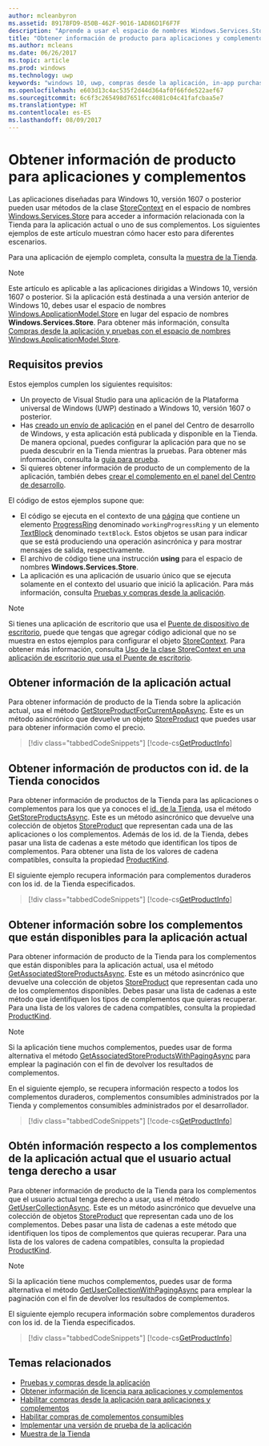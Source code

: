 ```yaml
---
author: mcleanbyron
ms.assetid: 89178FD9-850B-462F-9016-1AD86D1F6F7F
description: "Aprende a usar el espacio de nombres Windows.Services.Store para obtener información del producto relacionada con la Tienda para la aplicación actual o uno de sus complementos."
title: "Obtener información de producto para aplicaciones y complementos"
ms.author: mcleans
ms.date: 06/26/2017
ms.topic: article
ms.prod: windows
ms.technology: uwp
keywords: "windows 10, uwp, compras desde la aplicación, in-app purchases, IAP, complementos, add-ons, Windows.Services.Store"
ms.openlocfilehash: e603d13c4ac535f2d44d364af0f66fde522aef67
ms.sourcegitcommit: 6c6f3c265498d7651fcc4081c04c41fafcbaa5e7
ms.translationtype: HT
ms.contentlocale: es-ES
ms.lasthandoff: 08/09/2017
---
```

# <a name="get-product-info-for-apps-and-add-ons"></a>Obtener información de producto para aplicaciones y complementos

Las aplicaciones diseñadas para Windows 10, versión 1607 o posterior pueden usar métodos de la clase [StoreContext](https://msdn.microsoft.com/library/windows/apps/windows.services.store.storecontext.aspx) en el espacio de nombres [Windows.Services.Store](https://msdn.microsoft.com/library/windows/apps/windows.services.store.aspx) para acceder a información relacionada con la Tienda para la aplicación actual o uno de sus complementos. Los siguientes ejemplos de este artículo muestran cómo hacer esto para diferentes escenarios.

Para una aplicación de ejemplo completa, consulta la [muestra de la Tienda](https://github.com/Microsoft/Windows-universal-samples/tree/master/Samples/Store).

> [!NOTE]
> Este artículo es aplicable a las aplicaciones dirigidas a Windows 10, versión 1607 o posterior. Si la aplicación está destinada a una versión anterior de Windows 10, debes usar el espacio de nombres [Windows.ApplicationModel.Store](https://msdn.microsoft.com/library/windows/apps/windows.applicationmodel.store.aspx) en lugar del espacio de nombres **Windows.Services.Store**. Para obtener más información, consulta [Compras desde la aplicación y pruebas con el espacio de nombres Windows.ApplicationModel.Store](in-app-purchases-and-trials-using-the-windows-applicationmodel-store-namespace.md).

## <a name="prerequisites"></a>Requisitos previos

Estos ejemplos cumplen los siguientes requisitos:
* Un proyecto de Visual Studio para una aplicación de la Plataforma universal de Windows (UWP) destinado a Windows 10, versión 1607 o posterior.
* Has [creado un envío de aplicación](https://msdn.microsoft.com/windows/uwp/publish/app-submissions) en el panel del Centro de desarrollo de Windows, y esta aplicación está publicada y disponible en la Tienda. De manera opcional, puedes configurar la aplicación para que no se pueda descubrir en la Tienda mientras la pruebas. Para obtener más información, consulta la [guía para prueba](in-app-purchases-and-trials.md#testing).
* Si quieres obtener información de producto de un complemento de la aplicación, también debes [crear el complemento en el panel del Centro de desarrollo](../publish/add-on-submissions.md).

El código de estos ejemplos supone que:
* El código se ejecuta en el contexto de una [página](https://msdn.microsoft.com/library/windows/apps/windows.ui.xaml.controls.page.aspx) que contiene un elemento [ProgressRing](https://msdn.microsoft.com/library/windows/apps/windows.ui.xaml.controls.progressring.aspx) denominado ```workingProgressRing``` y un elemento [TextBlock](https://msdn.microsoft.com/library/windows/apps/windows.ui.xaml.controls.textblock.aspx) denominado ```textBlock```. Estos objetos se usan para indicar que se está produciendo una operación asincrónica y para mostrar mensajes de salida, respectivamente.
* El archivo de código tiene una instrucción **using** para el espacio de nombres **Windows.Services.Store**.
* La aplicación es una aplicación de usuario único que se ejecuta solamente en el contexto del usuario que inició la aplicación. Para más información, consulta [Pruebas y compras desde la aplicación](in-app-purchases-and-trials.md#api_intro).

> [!NOTE]
> Si tienes una aplicación de escritorio que usa el [Puente de dispositivo de escritorio](https://developer.microsoft.com/windows/bridges/desktop), puede que tengas que agregar código adicional que no se muestra en estos ejemplos para configurar el objeto [StoreContext](https://msdn.microsoft.com/library/windows/apps/windows.services.store.storecontext.aspx). Para obtener más información, consulta [Uso de la clase StoreContext en una aplicación de escritorio que usa el Puente de escritorio](in-app-purchases-and-trials.md#desktop).

## <a name="get-info-for-the-current-app"></a>Obtener información de la aplicación actual

Para obtener información de producto de la Tienda sobre la aplicación actual, usa el método [GetStoreProductForCurrentAppAsync](https://msdn.microsoft.com/library/windows/apps/windows.services.store.storecontext.getstoreproductforcurrentappasync.aspx). Este es un método asincrónico que devuelve un objeto [StoreProduct](https://msdn.microsoft.com/library/windows/apps/windows.services.store.storeproduct.aspx) que puedes usar para obtener información como el precio.

> [!div class="tabbedCodeSnippets"]
[!code-cs[GetProductInfo](./code/InAppPurchasesAndLicenses_RS1/cs/GetAppInfoPage.xaml.cs#GetAppInfo)]

## <a name="get-info-for-products-with-known-store-ids"></a>Obtener información de productos con id. de la Tienda conocidos

Para obtener información de productos de la Tienda para las aplicaciones o complementos para los que ya conoces el [id. de la Tienda](in-app-purchases-and-trials.md#store_ids), usa el método [GetStoreProductsAsync](https://msdn.microsoft.com/library/windows/apps/mt706579.aspx). Este es un método asincrónico que devuelve una colección de objetos [StoreProduct](https://msdn.microsoft.com/library/windows/apps/windows.services.store.storeproduct.aspx) que representan cada una de las aplicaciones o los complementos. Además de los id. de la Tienda, debes pasar una lista de cadenas a este método que identifican los tipos de complementos. Para obtener una lista de los valores de cadena compatibles, consulta la propiedad [ProductKind](https://msdn.microsoft.com/library/windows/apps/windows.services.store.storeproduct.productkind.aspx).

El siguiente ejemplo recupera información para complementos duraderos con los id. de la Tienda especificados.

> [!div class="tabbedCodeSnippets"]
[!code-cs[GetProductInfo](./code/InAppPurchasesAndLicenses_RS1/cs/GetProductInfoPage.xaml.cs#GetProductInfo)]

## <a name="get-info-for-add-ons-that-are-available-for-the-current-app"></a>Obtener información sobre los complementos que están disponibles para la aplicación actual

Para obtener información de producto de la Tienda para los complementos que están disponibles para la aplicación actual, usa el método [GetAssociatedStoreProductsAsync](https://msdn.microsoft.com/library/windows/apps/mt706571.aspx). Este es un método asincrónico que devuelve una colección de objetos [StoreProduct](https://msdn.microsoft.com/library/windows/apps/windows.services.store.storeproduct.aspx) que representan cada uno de los complementos disponibles. Debes pasar una lista de cadenas a este método que identifiquen los tipos de complementos que quieras recuperar. Para una lista de los valores de cadena compatibles, consulta la propiedad [ProductKind](https://msdn.microsoft.com/library/windows/apps/windows.services.store.storeproduct.productkind.aspx).

> [!NOTE]
> Si la aplicación tiene muchos complementos, puedes usar de forma alternativa el método [GetAssociatedStoreProductsWithPagingAsync](https://msdn.microsoft.com/library/windows/apps/mt706572.aspx) para emplear la paginación con el fin de devolver los resultados de complementos.

En el siguiente ejemplo, se recupera información respecto a todos los complementos duraderos, complementos consumibles administrados por la Tienda y complementos consumibles administrados por el desarrollador.

> [!div class="tabbedCodeSnippets"]
[!code-cs[GetProductInfo](./code/InAppPurchasesAndLicenses_RS1/cs/GetAddOnInfoPage.xaml.cs#GetAddOnInfo)]


## <a name="get-info-for-add-ons-for-the-current-app-that-the-current-user-is-entitled-to-use"></a>Obtén información respecto a los complementos de la aplicación actual que el usuario actual tenga derecho a usar

Para obtener información de producto de la Tienda para los complementos que el usuario actual tenga derecho a usar, usa el método [GetUserCollectionAsync](https://msdn.microsoft.com/library/windows/apps/mt706580.aspx). Este es un método asincrónico que devuelve una colección de objetos [StoreProduct](https://msdn.microsoft.com/library/windows/apps/windows.services.store.storeproduct.aspx) que representan cada uno de los complementos. Debes pasar una lista de cadenas a este método que identifiquen los tipos de complementos que quieras recuperar. Para una lista de los valores de cadena compatibles, consulta la propiedad [ProductKind](https://msdn.microsoft.com/library/windows/apps/windows.services.store.storeproduct.productkind.aspx).

> [!NOTE]
> Si la aplicación tiene muchos complementos, puedes usar de forma alternativa el método [GetUserCollectionWithPagingAsync](https://msdn.microsoft.com/library/windows/apps/mt706581.aspx) para emplear la paginación con el fin de devolver los resultados de complementos.

El siguiente ejemplo recupera información sobre complementos duraderos con los id. de la Tienda especificados.

> [!div class="tabbedCodeSnippets"]
[!code-cs[GetProductInfo](./code/InAppPurchasesAndLicenses_RS1/cs/GetUserCollectionPage.xaml.cs#GetUserCollection)]

## <a name="related-topics"></a>Temas relacionados

* [Pruebas y compras desde la aplicación](in-app-purchases-and-trials.md)
* [Obtener información de licencia para aplicaciones y complementos](get-license-info-for-apps-and-add-ons.md)
* [Habilitar compras desde la aplicación para aplicaciones y complementos](enable-in-app-purchases-of-apps-and-add-ons.md)
* [Habilitar compras de complementos consumibles](enable-consumable-add-on-purchases.md)
* [Implementar una versión de prueba de la aplicación](implement-a-trial-version-of-your-app.md)
* [Muestra de la Tienda](https://github.com/Microsoft/Windows-universal-samples/tree/master/Samples/Store)
